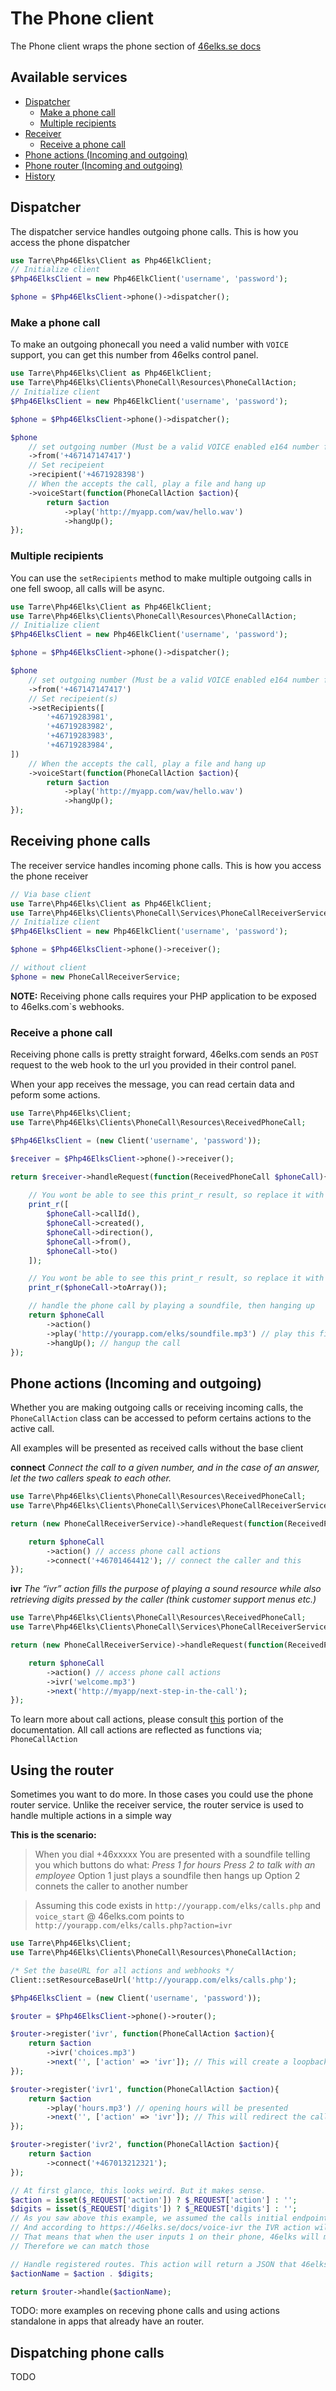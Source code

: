 # The Phone client

The Phone client wraps the phone section of [46elks.se docs](https://46elks.se/docs/make-call)

## Available services

* [Dispatcher](#dispatcher)
    * [Make a phone call](#make-a-phone-call)
    * [Multiple recipients](#multiple-recipients)
* [Receiver](#receiver)
    * [Receive a phone call](#receive-phone-calls)
* [Phone actions (Incoming and outgoing)](#phone-actions)
* [Phone router (Incoming and outgoing)](#phone-router)
* [History](#history)

## <a id="dispatcher"></a> Dispatcher

The dispatcher service handles outgoing phone calls. This is how you access the phone dispatcher

```php
use Tarre\Php46Elks\Client as Php46ElkClient;
// Initialize client
$Php46ElksClient = new Php46ElkClient('username', 'password');

$phone = $Php46ElksClient->phone()->dispatcher();
```

### <a id="make-a-phone-call"></a> Make a phone call

To make an outgoing phonecall you need a valid number with `VOICE` support, you can get this number from 46elks control panel.

```php
use Tarre\Php46Elks\Client as Php46ElkClient;
use Tarre\Php46Elks\Clients\PhoneCall\Resources\PhoneCallAction;
// Initialize client
$Php46ElksClient = new Php46ElkClient('username', 'password');

$phone = $Php46ElksClient->phone()->dispatcher();

$phone
    // set outgoing number (Must be a valid VOICE enabled e164 number from 46elks dashboard)
    ->from('+467147147417')
    // Set recipeient
    ->recipient('+4671928398')
    // When the accepts the call, play a file and hang up
    ->voiceStart(function(PhoneCallAction $action){
        return $action
            ->play('http://myapp.com/wav/hello.wav')
            ->hangUp();
});
```

### <a id="multiple-recipients"></a> Multiple recipients

You can use the `setRecipients` method to make multiple outgoing calls in one fell swoop, all calls will be async.

```php
use Tarre\Php46Elks\Client as Php46ElkClient;
use Tarre\Php46Elks\Clients\PhoneCall\Resources\PhoneCallAction;
// Initialize client
$Php46ElksClient = new Php46ElkClient('username', 'password');

$phone = $Php46ElksClient->phone()->dispatcher();

$phone
    // set outgoing number (Must be a valid VOICE enabled e164 number from 46elks dashboard)
    ->from('+467147147417')
    // Set recipeient(s)
    ->setRecipients([
        '+46719283981',
        '+46719283982',
        '+46719283983',
        '+46719283984',
])
    // When the accepts the call, play a file and hang up
    ->voiceStart(function(PhoneCallAction $action){
        return $action
            ->play('http://myapp.com/wav/hello.wav')
            ->hangUp();
});
```

## <a id="receiver"></a> Receiving phone calls

The receiver service handles incoming phone calls. This is how you access the phone receiver

```php
// Via base client
use Tarre\Php46Elks\Client as Php46ElkClient;
use Tarre\Php46Elks\Clients\PhoneCall\Services\PhoneCallReceiverService;
// Initialize client
$Php46ElksClient = new Php46ElkClient('username', 'password');

$phone = $Php46ElksClient->phone()->receiver();

// without client
$phone = new PhoneCallReceiverService;
```

**NOTE:** Receiving phone calls requires your PHP application to be exposed to 46elks.com`s webhooks.

### <a id="receive-phone-calls"></a> Receive a phone call

Receiving phone calls is pretty straight forward, 46elks.com sends an `POST` request to the web hook to the url you provided in their control panel.

When your app receives the message, you can read certain data and peform some actions. 

```php
use Tarre\Php46Elks\Client;
use Tarre\Php46Elks\Clients\PhoneCall\Resources\ReceivedPhoneCall;

$Php46ElksClient = (new Client('username', 'password'));

$receiver = $Php46ElksClient->phone()->receiver();

return $receiver->handleRequest(function(ReceivedPhoneCall $phoneCall){
    
    // You wont be able to see this print_r result, so replace it with some log function of yours
    print_r([
        $phoneCall->callId(),
        $phoneCall->created(),
        $phoneCall->direction(),
        $phoneCall->from(),
        $phoneCall->to() 
    ]);

    // You wont be able to see this print_r result, so replace it with some log function of yours
    print_r($phoneCall->toArray());

    // handle the phone call by playing a soundfile, then hanging up
    return $phoneCall
        ->action() 
        ->play('http://yourapp.com/elks/soundfile.mp3') // play this file
        ->hangUp(); // hangup the call
});
```


## <a id="phone-actions"></a> Phone actions (Incoming and outgoing)

Whether you are making outgoing calls or receiving incoming calls, the `PhoneCallAction` class can be accessed to peform certains actions to the active call.

All examples will be presented as received calls without the base client

**connect** _Connect the call to a given number, and in the case of an answer, let the two callers speak to each other._
```php
use Tarre\Php46Elks\Clients\PhoneCall\Resources\ReceivedPhoneCall;
use Tarre\Php46Elks\Clients\PhoneCall\Services\PhoneCallReceiverService;

return (new PhoneCallReceiverService)->handleRequest(function(ReceivedPhoneCall $phoneCall){

    return $phoneCall
        ->action() // access phone call actions
        ->connect('+46701464412'); // connect the caller and this
});
```
**ivr** _The “ivr” action fills the purpose of playing a sound resource while also retrieving digits pressed by the caller (think customer support menus etc.)_

```php
use Tarre\Php46Elks\Clients\PhoneCall\Resources\ReceivedPhoneCall;
use Tarre\Php46Elks\Clients\PhoneCall\Services\PhoneCallReceiverService;

return (new PhoneCallReceiverService)->handleRequest(function(ReceivedPhoneCall $phoneCall){

    return $phoneCall
        ->action() // access phone call actions
        ->ivr('welcome.mp3')
        ->next('http://myapp/next-step-in-the-call');
});
```



To learn more about call actions, please consult [this](https://46elks.com/docs/call-actions) portion of the documentation. All call actions are reflected as functions via; `PhoneCallAction`





## Using the router

Sometimes you want to do more. In those cases you could use the phone router service. Unlike the receiver service, the router service is used to handle multiple actions in a simple way

**This is the scenario:**
> When you dial +46xxxxx
> You are presented with a soundfile telling you which buttons do what:
> *Press 1 for hours*
> *Press 2 to talk with an employee*
> Option 1 just plays a soundfile then hangs up
> Option 2 connets the caller to another number


> Assuming this code exists in `http://yourapp.com/elks/calls.php` and `voice_start` @ 46elks.com points to `http://yourapp.com/elks/calls.php?action=ivr`


```php
use Tarre\Php46Elks\Client;
use Tarre\Php46Elks\Clients\PhoneCall\Resources\PhoneCallAction;

/* Set the baseURL for all actions and webhooks */
Client::setResourceBaseUrl('http://yourapp.com/elks/calls.php');

$Php46ElksClient = (new Client('username', 'password'));

$router = $Php46ElksClient->phone()->router();

$router->register('ivr', function(PhoneCallAction $action){
    return $action
        ->ivr('choices.mp3')
        ->next('', ['action' => 'ivr']); // This will create a loopback to this action again
});

$router->register('ivr1', function(PhoneCallAction $action){
    return $action
        ->play('hours.mp3') // opening hours will be presented
        ->next('', ['action' => 'ivr']); // This will redirect the call to "http://yourapp.com/elks/calls.php?action=ivr"
});

$router->register('ivr2', function(PhoneCallAction $action){
    return $action
        ->connect('+467013212321');
});

// At first glance, this looks weird. But it makes sense.
$action = isset($_REQUEST['action']) ? $_REQUEST['action'] : '';
$digits = isset($_REQUEST['digits']) ? $_REQUEST['digits'] : '';
// As you saw above this example, we assumed the calls initial endpoint is `calls.php?action=ivr`
// And according to https://46elks.se/docs/voice-ivr the IVR action will make a request with an added query param called `digits`
// That means that when the user inputs 1 on their phone, 46elks will make this request `calls.php?action=ivr&digits=1`
// Therefore we can match those 

// Handle registered routes. This action will return a JSON that 46elks reads.
$actionName = $action . $digits;

return $router->handle($actionName);
```

TODO: more examples on receving phone calls and using actions standalone in apps that already have an router.

## Dispatching phone calls

TODO



